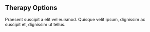 ## Therapy Options
Praesent suscipit a elit vel euismod. Quisque velit ipsum, dignissim ac suscipit et, dignissim ut tellus.
